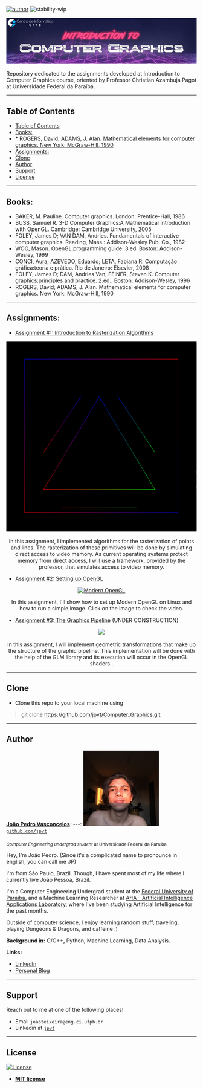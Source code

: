 [![author](https://img.shields.io/badge/author-João_Pedro_Vasconcelos-black.svg)](https://www.linkedin.com/in/jpvt) ![stability-wip](https://img.shields.io/badge/stability-work_in_progress-lightgrey.svg)

<p align="center">
  <img src="imgs/banner_cg.jpg" >
</p>

Repository dedicated to the assignments developed at Introduction to Computer Graphics course, oriented by Professor Christian Azambuja Pagot at Universidade Federal da Paraíba.

---

## Table of Contents
- [Table of Contents](#table-of-contents)
- [Books:](#books)
- [* ROGERS, David; ADAMS, J. Alan. Mathematical elements for computer graphics. New York: McGraw-Hill, 1990](#ullirogers-david-adams-j-alan-mathematical-elements-for-computer-graphics-new-york-mcgraw-hill-1990liul)
- [Assignments:](#assignments)
- [Clone](#clone)
- [Author](#author)
- [Support](#support)
- [License](#license)


---
## Books:

* BAKER, M. Pauline. Computer graphics. London: Prentice-Hall, 1986
* BUSS, Samuel R. 3-D Computer Graphics:A Mathematical Introduction with OpenGL. Cambridge: Cambridge University, 2005
* FOLEY, James D; VAN DAM, Andries. Fundamentals of interactive computer graphics. Reading, Mass.: Addison-Wesley Pub. Co., 1982
* WOO, Mason. OpenGL:programming guide. 3.ed. Boston: Addison-Wesley, 1999
* CONCI, Aura; AZEVEDO, Eduardo; LETA, Fabiana R. Computação gráfica:teoria e prática. Rio de Janeiro: Elsevier, 2008
* FOLEY, James D; DAM, Andries Van; FEINER, Steven K. Computer graphics:principles and practice. 2.ed.. Boston: Addison-Wesley, 1996
* ROGERS, David; ADAMS, J. Alan. Mathematical elements for computer graphics. New York: McGraw-Hill, 1990
---
## Assignments:

 *  [Assignment #1: Introduction to Rasterization Algorithms](https://github.com/jpvt/Computer_Graphics/tree/master/Assignment%20%231)

<p align="center">
<img src="https://github.com/jpvt/jpvt.github.io/blob/master/assets/img/rasterization/initial_img.png" >
</p>

<p align="center">
In this assignment, I implemented algorithms for the rasterization of points and lines. The rasterization of these primitives will be done by simulating direct access to video memory. As current operating systems protect memory from direct access, I will use a framework, provided by the professor, that simulates access to video memory.
</p>


*  [Assignment #2: Setting up OpenGL](https://github.com/jpvt/Computer_Graphics/tree/master/Assignment%20%232)

<div align="center">
  <a href="https://www.youtube.com/watch?v=Ug2uIIbkVcU"><img src="https://img.youtube.com/vi/Ug2uIIbkVcU/0.jpg" alt="Modern OpenGL"></a>
</div>

<p align="center">
In this assignment, I'll show how to set up Modern OpenGL on Linux and how to run a simple image. Click on the image to check the video.
</p>

*  [Assignment #3: The Graphics Pipeline](https://github.com/jpvt/Computer_Graphics/tree/master/Assignment%20%233) (UNDER CONSTRUCTION)

<p align="center">
  <img src="imgs/assign3cover,gif" >
</p>

<p align="center">
In this assignment, I will implement geometric transformations that make up the structure of the graphic pipeline. This implementation will be done with the help of the GLM library and its execution will occur in the OpenGL shaders..
</p>

---
## Clone

- Clone this repo to your local machine using
> git clone https://github.com/jpvt/Computer_Graphics.git

---

## Author

<a href="https://www.linkedin.com/in/jpvt/" target="_blank">**João Pedro Vasconcelos**</a>
:---: 
<img src="imgs/author.JPG" width="200px"> </img>
<a href="http://github.com/jpvt" target="_blank">`github.com/jpvt`</a>

<sub>*Computer Engineering undergrad student* at Universidade Federal da Paraíba</sub>

Hey, I'm João Pedro. (Since it's a complicated name to pronounce in english, you can call me JP)

I'm from São Paulo, Brazil. Though, I have spent most of my life where I currently live João Pessoa, Brazil.

I'm a Computer Engineering Undergrad student at the [Federal University of Paraíba](https://www.ufpb.br), and a Machine Learning Researcher at [ArIA - Artificial Intelligence Applications Laboratory](https://aria.ci.ufpb.br), where I've been studying Artificial Intelligence for the past months.

Outside of computer science, I enjoy learning random stuff, traveling, playing Dungeons & Dragons, and caffeine :)

**Background in:** C/C++, Python, Machine Learning, Data Analysis.

**Links:**
* [LinkedIn](https://www.linkedin.com/in/jpvt)
* [Personal Blog](https://jpvt.github.io)

---

## Support

Reach out to me at one of the following places!

- Email `joaoteixeira@eng.ci.ufpb.br` 
- Linkedin at <a href="https://www.linkedin.com/in/jpvt/" target="_blank">`jpvt`</a>

--- 
## License

[![License](http://img.shields.io/:license-mit-blue.svg?style=flat-square)](http://badges.mit-license.org)

- **[MIT license](https://github.com/jpvt/Computer_Graphics/blob/master/LICENSE)**

